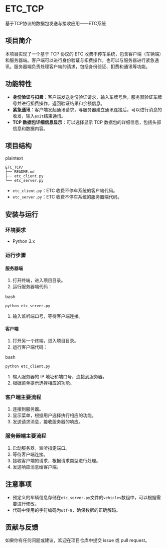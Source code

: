 # ETC_TCP
基于TCP协议的数据包发送与接收应用——ETC系统

## 项目简介

本项目实现了一个基于 TCP 协议的 ETC 收费不停车系统，包含客户端（车辆端）和服务器端。客户端可以进行身份验证与扣费操作，也可以与服务器进行紧急通讯。服务器端负责处理客户端的请求，包括身份验证、扣费和通讯等功能。

## 功能特性

- **身份验证与扣费**：客户端发送身份验证请求，输入车牌号后，服务器验证车牌号并进行扣费操作，返回验证结果和余额信息。
- **紧急通讯**：客户端发起通讯请求，与服务器建立通讯连接后，可以进行消息的收发，输入`exit`结束通讯。
- **TCP 数据包详细信息显示**：可以选择显示 TCP 数据包的详细信息，包括头部信息和数据内容。

## 项目结构

plaintext











```plaintext
ETC_TCP/
├── README.md
├── etc_client.py
└── etc_server.py
```

- `etc_client.py`：ETC 收费不停车系统的客户端代码。
- `etc_server.py`：ETC 收费不停车系统的服务器端代码。

## 安装与运行

### 环境要求

- Python 3.x

### 运行步骤

#### 服务器端

1. 打开终端，进入项目目录。
2. 运行服务器端代码：

bash











```bash
python etc_server.py
```

1. 输入监听端口号，等待客户端连接。

#### 客户端

1. 打开另一个终端，进入项目目录。
2. 运行客户端代码：

bash











```bash
python etc_client.py
```

1. 输入服务器的 IP 地址和端口号，连接到服务器。
2. 根据菜单提示选择相应的功能。

### 客户端主要流程

1. 连接到服务器。
2. 显示菜单，根据用户选择执行相应的功能。
3. 发送请求消息，接收服务器的响应。

### 服务器端主要流程

1. 启动服务器，监听指定端口。
2. 等待客户端连接。
3. 接收客户端的请求，根据请求类型进行处理。
4. 发送响应消息给客户端。

## 注意事项

- 预定义的车辆信息存储在`etc_server.py`文件的`vehicles`数组中，可以根据需要进行修改。
- 代码中使用的字符编码为`utf-8`，确保数据的正确解码。

## 贡献与反馈

如果你有任何问题或建议，欢迎在项目仓库中提交 issue 或 pull request。
